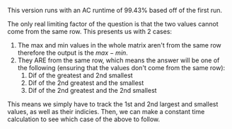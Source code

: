 This version runs with an AC runtime of 99.43% based off of the first run.

The only real limiting factor of the question is that the two values
cannot come from the same row. This presents us with 2 cases:

1. The max and min values in the whole matrix aren't from the same row therefore the output is the $max - min$.
2. They ARE from the same row, which means the answer will be one of the following (ensuring that the
   values don't come from the same row):
    1. Dif of the greatest and 2nd smallest
    2. Dif of the 2nd greatest and the smallest
    3. Dif of the 2nd greatest and the 2nd smallest

This means we simply have to track the 1st and 2nd largest and smallest values, as well as their indicies.
Then, we can make a constant time calculation to see which case of the above to follow.
